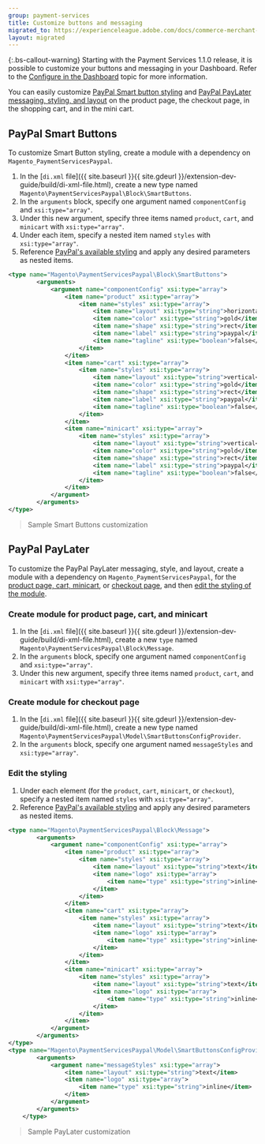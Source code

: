 ```yaml
---
group: payment-services
title: Customize buttons and messaging
migrated_to: https://experienceleague.adobe.com/docs/commerce-merchant-services/payment-services/configure/configure-dashboard.html
layout: migrated
---
```


{:.bs-callout-warning}
Starting with the Payment Services 1.1.0 release, it is possible to customize your buttons and messaging in your Dashboard. Refer to the [Configure in the Dashboard](https://experienceleague.adobe.com/docs/commerce-merchant-services/payment-services/configure/configure-dashboard.html?lang=en) topic for more information.

You can easily customize [PayPal Smart button styling](#paypal-smart-buttons) and [PayPal PayLater messaging, styling, and layout](#paypal-paylater) on the product page, the checkout page, in the shopping cart, and in the mini cart.

## PayPal Smart Buttons

To customize Smart Button styling, create a module with a dependency on `Magento_PaymentServicesPaypal`.

1. In the [`di.xml` file]({{ site.baseurl }}{{ site.gdeurl }}/extension-dev-guide/build/di-xml-file.html), create a new type named `Magento\PaymentServicesPaypal\Block\SmartButtons`.
1. In the `arguments` block, specify one argument named `componentConfig` and `xsi:type="array"`.
1. Under this new argument, specify three items named `product`, `cart`, and `minicart` with `xsi:type="array"`.
1. Under each item, specify a nested item named `styles` with `xsi:type="array"`.
1. Reference [PayPal's available styling](https://developer.paypal.com/docs/archive/checkout/how-to/customize-button/) and apply any desired parameters as nested items.

``` xml
<type name="Magento\PaymentServicesPaypal\Block\SmartButtons">
        <arguments>
            <argument name="componentConfig" xsi:type="array">
                <item name="product" xsi:type="array">
                    <item name="styles" xsi:type="array">
                        <item name="layout" xsi:type="string">horizontal</item>
                        <item name="color" xsi:type="string">gold</item>
                        <item name="shape" xsi:type="string">rect</item>
                        <item name="label" xsi:type="string">paypal</item>
                        <item name="tagline" xsi:type="boolean">false</item>
                    </item>
                </item>
                <item name="cart" xsi:type="array">
                    <item name="styles" xsi:type="array">
                        <item name="layout" xsi:type="string">vertical</item>
                        <item name="color" xsi:type="string">gold</item>
                        <item name="shape" xsi:type="string">rect</item>
                        <item name="label" xsi:type="string">paypal</item>
                        <item name="tagline" xsi:type="boolean">false</item>
                    </item>
                </item>
                <item name="minicart" xsi:type="array">
                    <item name="styles" xsi:type="array">
                        <item name="layout" xsi:type="string">vertical</item>
                        <item name="color" xsi:type="string">gold</item>
                        <item name="shape" xsi:type="string">rect</item>
                        <item name="label" xsi:type="string">paypal</item>
                        <item name="tagline" xsi:type="boolean">false</item>
                    </item>
                </item>
            </argument>
        </arguments>
</type>
```
> Sample Smart Buttons customization

## PayPal PayLater

To customize the PayPal PayLater messaging, style, and layout, create a module with a dependency on `Magento_PaymentServicesPaypal`, for the [product page, cart, minicart](#create-module-for-product-page-cart-and-minicart), or [checkout page](#create-module-for-checkout-page), and then [edit the styling of the module](#edit-the-styling).

### Create module for product page, cart, and minicart

1. In the [`di.xml` file]({{ site.baseurl }}{{ site.gdeurl }}/extension-dev-guide/build/di-xml-file.html), create a new `type` named `Magento\PaymentServicesPaypal\Block\Message`.
1. In the `arguments` block, specify one argument named `componentConfig` and `xsi:type="array"`.
1. Under this new argument, specify three items named `product`, `cart`, and `minicart` with `xsi:type="array"`.

### Create module for checkout page

1. In the [`di.xml` file]({{ site.baseurl }}{{ site.gdeurl }}/extension-dev-guide/build/di-xml-file.html), create a new type named `Magento\PaymentServicesPaypal\Model\SmartButtonsConfigProvider`.
1. In the `arguments` block, specify one argument named `messageStyles` and `xsi:type="array"`.

### Edit the styling

1. Under each element (for the `product`, `cart`, `minicart`, or `checkout`), specify a nested item named `styles` with `xsi:type="array"`.
1. Reference [PayPal's available styling](https://developer.paypal.com/docs/business/pay-later/us/integrate/customize-messages/) and apply any desired parameters as nested items.

``` xml
<type name="Magento\PaymentServicesPaypal\Block\Message">
        <arguments>
            <argument name="componentConfig" xsi:type="array">
                <item name="product" xsi:type="array">
                    <item name="styles" xsi:type="array">
                        <item name="layout" xsi:type="string">text</item>
                        <item name="logo" xsi:type="array">
                            <item name="type" xsi:type="string">inline</item>
                        </item>
                    </item>
                </item>
                <item name="cart" xsi:type="array">
                    <item name="styles" xsi:type="array">
                        <item name="layout" xsi:type="string">text</item>
                        <item name="logo" xsi:type="array">
                            <item name="type" xsi:type="string">inline</item>
                        </item>
                    </item>
                </item>
                <item name="minicart" xsi:type="array">
                    <item name="styles" xsi:type="array">
                        <item name="layout" xsi:type="string">text</item>
                        <item name="logo" xsi:type="array">
                            <item name="type" xsi:type="string">inline</item>
                        </item>
                    </item>
                </item>
            </argument>
        </arguments>
</type>
<type name="Magento\PaymentServicesPaypal\Model\SmartButtonsConfigProvider">
        <arguments>
            <argument name="messageStyles" xsi:type="array">
                <item name="layout" xsi:type="string">text</item>
                <item name="logo" xsi:type="array">
                    <item name="type" xsi:type="string">inline</item>
                </item>
            </argument>
        </arguments>
    </type>
```
> Sample PayLater customization
